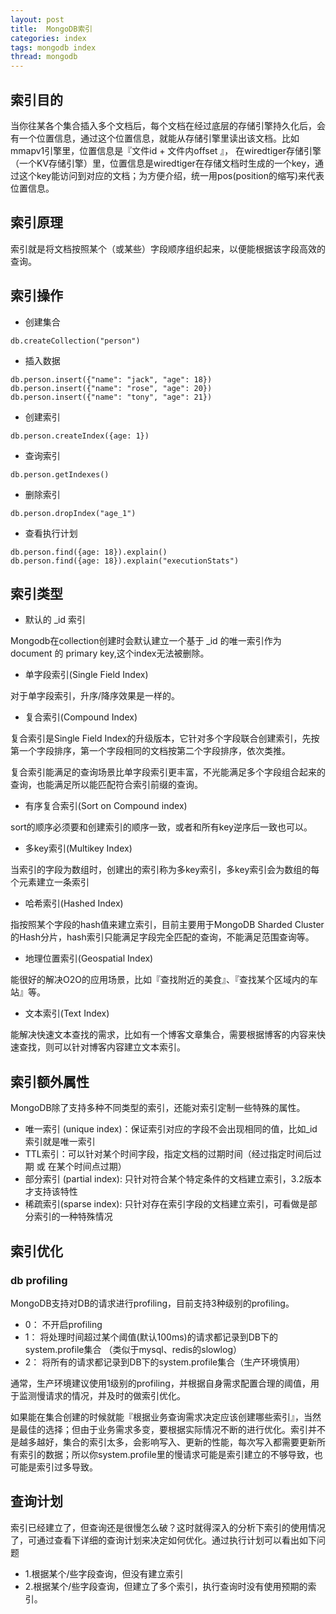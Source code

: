 ```yaml
---
layout: post
title:  MongoDB索引
categories: index
tags: mongodb index
thread: mongodb
---
```


## 索引目的

当你往某各个集合插入多个文档后，每个文档在经过底层的存储引擎持久化后，会有一个位置信息，通过这个位置信息，就能从存储引擎里读出该文档。比如mmapv1引擎里，位置信息是『文件id + 文件内offset 』， 在wiredtiger存储引擎（一个KV存储引擎）里，位置信息是wiredtiger在存储文档时生成的一个key，通过这个key能访问到对应的文档；为方便介绍，统一用pos(position的缩写)来代表位置信息。

## 索引原理

索引就是将文档按照某个（或某些）字段顺序组织起来，以便能根据该字段高效的查询。

## 索引操作

* 创建集合

```mongo
db.createCollection("person")
```

* 插入数据

```mongo
db.person.insert({"name": "jack", "age": 18})
db.person.insert({"name": "rose", "age": 20})
db.person.insert({"name": "tony", "age": 21})
```

* 创建索引

```mongo
db.person.createIndex({age: 1})
```

* 查询索引

```mongo
db.person.getIndexes()
```

* 删除索引

```mongo
db.person.dropIndex("age_1")
```

* 查看执行计划

```mongo
db.person.find({age: 18}).explain()
db.person.find({age: 18}).explain("executionStats")
```

## 索引类型

* 默认的 _id 索引

Mongodb在collection创建时会默认建立一个基于 _id 的唯一索引作为 document 的 primary key,这个index无法被删除。

* 单字段索引(Single Field Index)

对于单字段索引，升序/降序效果是一样的。

* 复合索引(Compound Index)

复合索引是Single Field Index的升级版本，它针对多个字段联合创建索引，先按第一个字段排序，第一个字段相同的文档按第二个字段排序，依次类推。

复合索引能满足的查询场景比单字段索引更丰富，不光能满足多个字段组合起来的查询，也能满足所以能匹配符合索引前缀的查询。

* 有序复合索引(Sort on Compound index)

sort的顺序必须要和创建索引的顺序一致，或者和所有key逆序后一致也可以。

* 多key索引(Multikey Index)

当索引的字段为数组时，创建出的索引称为多key索引，多key索引会为数组的每个元素建立一条索引

* 哈希索引(Hashed Index)

指按照某个字段的hash值来建立索引，目前主要用于MongoDB Sharded Cluster的Hash分片，hash索引只能满足字段完全匹配的查询，不能满足范围查询等。

* 地理位置索引(Geospatial Index)

能很好的解决O2O的应用场景，比如『查找附近的美食』、『查找某个区域内的车站』等。

* 文本索引(Text Index)

能解决快速文本查找的需求，比如有一个博客文章集合，需要根据博客的内容来快速查找，则可以针对博客内容建立文本索引。

## 索引额外属性

MongoDB除了支持多种不同类型的索引，还能对索引定制一些特殊的属性。

* 唯一索引 (unique index)：保证索引对应的字段不会出现相同的值，比如_id索引就是唯一索引
* TTL索引：可以针对某个时间字段，指定文档的过期时间（经过指定时间后过期 或 在某个时间点过期）
* 部分索引 (partial index): 只针对符合某个特定条件的文档建立索引，3.2版本才支持该特性
* 稀疏索引(sparse index): 只针对存在索引字段的文档建立索引，可看做是部分索引的一种特殊情况

## 索引优化

### db profiling

MongoDB支持对DB的请求进行profiling，目前支持3种级别的profiling。

* 0： 不开启profiling
* 1： 将处理时间超过某个阈值(默认100ms)的请求都记录到DB下的system.profile集合 （类似于mysql、redis的slowlog）
* 2： 将所有的请求都记录到DB下的system.profile集合（生产环境慎用）

通常，生产环境建议使用1级别的profiling，并根据自身需求配置合理的阈值，用于监测慢请求的情况，并及时的做索引优化。

如果能在集合创建的时候就能『根据业务查询需求决定应该创建哪些索引』，当然是最佳的选择；但由于业务需求多变，要根据实际情况不断的进行优化。索引并不是越多越好，集合的索引太多，会影响写入、更新的性能，每次写入都需要更新所有索引的数据；所以你system.profile里的慢请求可能是索引建立的不够导致，也可能是索引过多导致。

## 查询计划

索引已经建立了，但查询还是很慢怎么破？这时就得深入的分析下索引的使用情况了，可通过查看下详细的查询计划来决定如何优化。通过执行计划可以看出如下问题

* 1.根据某个/些字段查询，但没有建立索引
* 2.根据某个/些字段查询，但建立了多个索引，执行查询时没有使用预期的索引。

